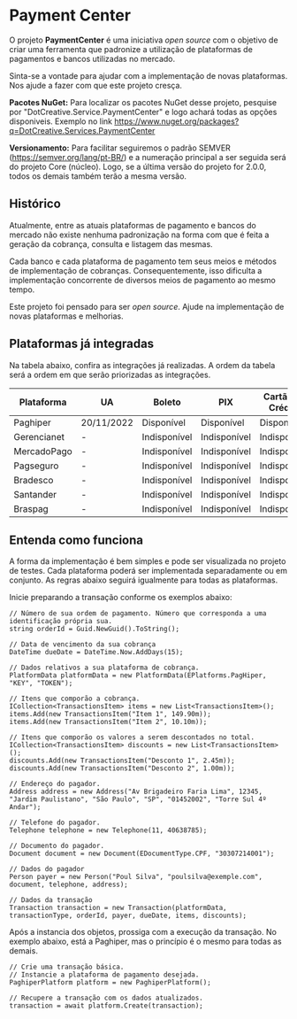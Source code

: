 # Payment Center
O projeto **PaymentCenter** é uma iniciativa *open source* com o objetivo de criar uma ferramenta que padronize a utilização de plataformas de pagamentos e bancos utilizadas no mercado.

Sinta-se a vontade para ajudar com a implementação de novas plataformas. Nos ajude a fazer com que este projeto cresça.

**Pacotes NuGet:** Para localizar os pacotes NuGet desse projeto, pesquise por "DotCreative.Service.PaymentCenter" e logo achará todas as opções disponiveis. Exemplo no link https://www.nuget.org/packages?q=DotCreative.Services.PaymentCenter

**Versionamento:** Para facilitar seguiremos o padrão SEMVER (https://semver.org/lang/pt-BR/) e a numeração principal a ser seguida será do projeto Core (núcleo). Logo, se a última versão do projeto for 2.0.0, todos os demais também terão a mesma versão.

## Histórico
Atualmente, entre as atuais plataformas de pagamento e bancos do mercado não existe nenhuma padronização na forma com que é feita a geração da cobrança, consulta e listagem das mesmas.

Cada banco e cada plataforma de pagamento tem seus meios e métodos de implementação de cobranças. Consequentemente, isso dificulta a implementação concorrente de diversos meios de pagamento ao mesmo tempo.

Este projeto foi pensado para ser *open source*. Ajude na implementação de novas plataformas e melhorias.

## Plataformas já integradas
Na tabela abaixo, confira as integrações já realizadas. A ordem da tabela será a ordem em que serão priorizadas as integrações.

| Plataforma  | UA         | Boleto        | PIX           | Cartão de Crédito | Cartão de débito | Transferências |
| ----------- | ---------- | ------------- | ------------- | ----------------- | ---------------- | -------------- |
| Paghiper    | 20/11/2022 | Disponível    | Disponível    | Disponível        | Disponível       | Disponível     |
| Gerencianet | -          | Indisponível  | Indisponível  | Indisponível      | Indisponível     | Indisponível   |
| MercadoPago | -          | Indisponível  | Indisponível  | Indisponível      | Indisponível     | Indisponível   |
| Pagseguro   | -          | Indisponível  | Indisponível  | Indisponível      | Indisponível     | Indisponível   |
| Bradesco    | -          | Indisponível  | Indisponível  | Indisponível      | Indisponível     | Indisponível   |
| Santander   | -          | Indisponível  | Indisponível  | Indisponível      | Indisponível     | Indisponível   |
| Braspag     | -          | Indisponível  | Indisponível  | Indisponível      | Indisponível     | Indisponível   |

## Entenda como funciona
A forma da implementação é bem simples e pode ser visualizada no projeto de testes. Cada plataforma poderá ser implementada separadamente ou em conjunto. As regras abaixo seguirá igualmente para todas as plataformas.

Inicie preparando a transação conforme os exemplos abaixo:

```
// Número de sua ordem de pagamento. Número que corresponda a uma identificação própria sua.
string orderId = Guid.NewGuid().ToString();

// Data de vencimento da sua cobrança
DateTime dueDate = DateTime.Now.AddDays(15);

// Dados relativos a sua plataforma de cobrança.
PlatformData platformData = new PlatformData(EPlatforms.PagHiper, "KEY", "TOKEN");

// Itens que comporão a cobrança.
ICollection<TransactionsItem> items = new List<TransactionsItem>();
items.Add(new TransactionsItem("Item 1", 149.90m));
items.Add(new TransactionsItem("Item 2", 10.10m));

// Itens que comporão os valores a serem descontados no total.
ICollection<TransactionsItem> discounts = new List<TransactionsItem>();
discounts.Add(new TransactionsItem("Desconto 1", 2.45m));
discounts.Add(new TransactionsItem("Desconto 2", 1.00m));

// Endereço do pagador.
Address address = new Address("Av Brigadeiro Faria Lima", 12345, "Jardim Paulistano", "São Paulo", "SP", "01452002", "Torre Sul 4º Andar");

// Telefone do pagador.
Telephone telephone = new Telephone(11, 40638785);

// Documento do pagador.
Document document = new Document(EDocumentType.CPF, "30307214001");

// Dados do pagador
Person payer = new Person("Poul Silva", "poulsilva@exemple.com", document, telephone, address);

// Dados da transação
Transaction transaction = new Transaction(platformData, transactionType, orderId, payer, dueDate, items, discounts);

```

Após a instancia dos objetos, prossiga com a execução da transação. No exemplo abaixo, está a Paghiper, mas o princípio é o mesmo para todas as demais.

```
// Crie uma transação básica.
// Instancie a plataforma de pagamento desejada.
PaghiperPlatform platform = new PaghiperPlatform();

// Recupere a transação com os dados atualizados.
transaction = await platform.Create(transaction);
```
